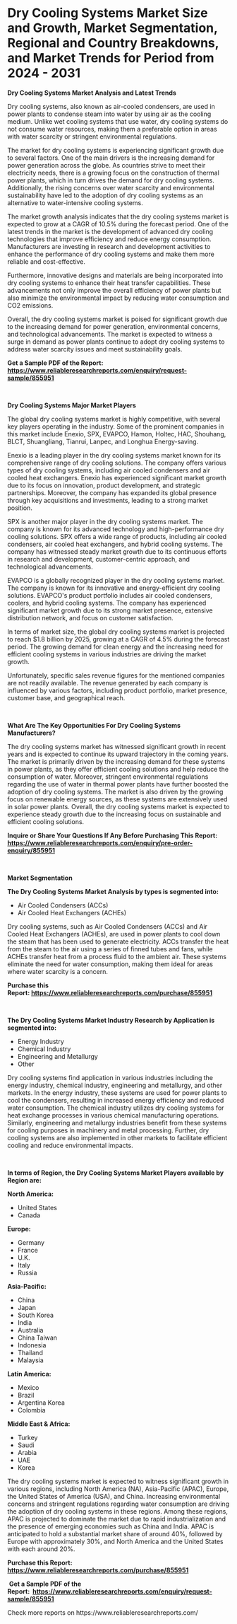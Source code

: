 <p><h1>Dry Cooling Systems Market Size and Growth, Market Segmentation, Regional and Country Breakdowns, and Market Trends for Period from 2024 -  2031</h1></p><p><strong>Dry Cooling Systems Market Analysis and Latest Trends</strong></p>
<p><p>Dry cooling systems, also known as air-cooled condensers, are used in power plants to condense steam into water by using air as the cooling medium. Unlike wet cooling systems that use water, dry cooling systems do not consume water resources, making them a preferable option in areas with water scarcity or stringent environmental regulations.</p><p>The market for dry cooling systems is experiencing significant growth due to several factors. One of the main drivers is the increasing demand for power generation across the globe. As countries strive to meet their electricity needs, there is a growing focus on the construction of thermal power plants, which in turn drives the demand for dry cooling systems. Additionally, the rising concerns over water scarcity and environmental sustainability have led to the adoption of dry cooling systems as an alternative to water-intensive cooling systems.</p><p>The market growth analysis indicates that the dry cooling systems market is expected to grow at a CAGR of 10.5% during the forecast period. One of the latest trends in the market is the development of advanced dry cooling technologies that improve efficiency and reduce energy consumption. Manufacturers are investing in research and development activities to enhance the performance of dry cooling systems and make them more reliable and cost-effective.</p><p>Furthermore, innovative designs and materials are being incorporated into dry cooling systems to enhance their heat transfer capabilities. These advancements not only improve the overall efficiency of power plants but also minimize the environmental impact by reducing water consumption and CO2 emissions.</p><p>Overall, the dry cooling systems market is poised for significant growth due to the increasing demand for power generation, environmental concerns, and technological advancements. The market is expected to witness a surge in demand as power plants continue to adopt dry cooling systems to address water scarcity issues and meet sustainability goals.</p></p>
<p><strong>Get a Sample PDF of the Report:&nbsp; <a href="https://www.reliableresearchreports.com/enquiry/request-sample/855951">https://www.reliableresearchreports.com/enquiry/request-sample/855951</a></strong></p>
<p>&nbsp;</p>
<p><strong>Dry Cooling Systems Major Market Players</strong></p>
<p><p>The global dry cooling systems market is highly competitive, with several key players operating in the industry. Some of the prominent companies in this market include Enexio, SPX, EVAPCO, Hamon, Holtec, HAC, Shouhang, BLCT, Shuangliang, Tianrui, Lanpec, and Longhua Energy-saving.</p><p>Enexio is a leading player in the dry cooling systems market known for its comprehensive range of dry cooling solutions. The company offers various types of dry cooling systems, including air cooled condensers and air cooled heat exchangers. Enexio has experienced significant market growth due to its focus on innovation, product development, and strategic partnerships. Moreover, the company has expanded its global presence through key acquisitions and investments, leading to a strong market position.</p><p>SPX is another major player in the dry cooling systems market. The company is known for its advanced technology and high-performance dry cooling solutions. SPX offers a wide range of products, including air cooled condensers, air cooled heat exchangers, and hybrid cooling systems. The company has witnessed steady market growth due to its continuous efforts in research and development, customer-centric approach, and technological advancements.</p><p>EVAPCO is a globally recognized player in the dry cooling systems market. The company is known for its innovative and energy-efficient dry cooling solutions. EVAPCO's product portfolio includes air cooled condensers, coolers, and hybrid cooling systems. The company has experienced significant market growth due to its strong market presence, extensive distribution network, and focus on customer satisfaction.</p><p>In terms of market size, the global dry cooling systems market is projected to reach $1.8 billion by 2025, growing at a CAGR of 4.5% during the forecast period. The growing demand for clean energy and the increasing need for efficient cooling systems in various industries are driving the market growth.</p><p>Unfortunately, specific sales revenue figures for the mentioned companies are not readily available. The revenue generated by each company is influenced by various factors, including product portfolio, market presence, customer base, and geographical reach.</p></p>
<p>&nbsp;</p>
<p><strong>What Are The Key Opportunities For Dry Cooling Systems Manufacturers?</strong></p>
<p><p>The dry cooling systems market has witnessed significant growth in recent years and is expected to continue its upward trajectory in the coming years. The market is primarily driven by the increasing demand for these systems in power plants, as they offer efficient cooling solutions and help reduce the consumption of water. Moreover, stringent environmental regulations regarding the use of water in thermal power plants have further boosted the adoption of dry cooling systems. The market is also driven by the growing focus on renewable energy sources, as these systems are extensively used in solar power plants. Overall, the dry cooling systems market is expected to experience steady growth due to the increasing focus on sustainable and efficient cooling solutions.</p></p>
<p><strong>Inquire or Share Your Questions If Any Before Purchasing This Report: <a href="https://www.reliableresearchreports.com/enquiry/pre-order-enquiry/855951">https://www.reliableresearchreports.com/enquiry/pre-order-enquiry/855951</a></strong></p>
<p>&nbsp;</p>
<p><strong>Market Segmentation</strong></p>
<p><strong>The Dry Cooling Systems Market Analysis by types is segmented into:</strong></p>
<p><ul><li>Air Cooled Condensers (ACCs)</li><li>Air Cooled Heat Exchangers (ACHEs)</li></ul></p>
<p><p>Dry cooling systems, such as Air Cooled Condensers (ACCs) and Air Cooled Heat Exchangers (ACHEs), are used in power plants to cool down the steam that has been used to generate electricity. ACCs transfer the heat from the steam to the air using a series of finned tubes and fans, while ACHEs transfer heat from a process fluid to the ambient air. These systems eliminate the need for water consumption, making them ideal for areas where water scarcity is a concern.</p></p>
<p><strong>Purchase this Report:&nbsp;<a href="https://www.reliableresearchreports.com/purchase/855951">https://www.reliableresearchreports.com/purchase/855951</a></strong></p>
<p>&nbsp;</p>
<p><strong>The Dry Cooling Systems Market Industry Research by Application is segmented into:</strong></p>
<p><ul><li>Energy Industry</li><li>Chemical Industry</li><li>Engineering and Metallurgy</li><li>Other</li></ul></p>
<p><p>Dry cooling systems find application in various industries including the energy industry, chemical industry, engineering and metallurgy, and other markets. In the energy industry, these systems are used for power plants to cool the condensers, resulting in increased energy efficiency and reduced water consumption. The chemical industry utilizes dry cooling systems for heat exchange processes in various chemical manufacturing operations. Similarly, engineering and metallurgy industries benefit from these systems for cooling purposes in machinery and metal processing. Further, dry cooling systems are also implemented in other markets to facilitate efficient cooling and reduce environmental impacts.</p></p>
<p>&nbsp;</p>
<p><strong>In terms of Region, the Dry Cooling Systems Market Players available by Region are:</strong></p>
<p>
    <p> <strong> North America: </strong>
        <ul>
            <li>United States</li>
            <li>Canada</li>
        </ul>
        </p> 
    <p> <strong> Europe: </strong>
        <ul>
            <li>Germany</li>
            <li>France</li>
            <li>U.K.</li>
            <li>Italy</li>
            <li>Russia</li>
        </ul>
        </p> 
    <p> <strong> Asia-Pacific: </strong>
        <ul>
            <li>China</li>
            <li>Japan</li>
            <li>South Korea</li>
            <li>India</li>
            <li>Australia</li>
            <li>China Taiwan</li>
            <li>Indonesia</li>
            <li>Thailand</li>
            <li>Malaysia</li>
        </ul>
        </p> 
    <p> <strong> Latin America: </strong>
        <ul>
            <li>Mexico</li>
            <li>Brazil</li>
            <li>Argentina Korea</li>
            <li>Colombia</li>
        </ul>
        </p> 
    <p> <strong> Middle East & Africa: </strong>
        <ul>
            <li>Turkey</li>
            <li>Saudi</li>
            <li>Arabia</li>
            <li>UAE</li>
            <li>Korea</li>
        </ul>
    </p>
    </p>
<p><p>The dry cooling systems market is expected to witness significant growth in various regions, including North America (NA), Asia-Pacific (APAC), Europe, the United States of America (USA), and China. Increasing environmental concerns and stringent regulations regarding water consumption are driving the adoption of dry cooling systems in these regions. Among these regions, APAC is projected to dominate the market due to rapid industrialization and the presence of emerging economies such as China and India. APAC is anticipated to hold a substantial market share of around 40%, followed by Europe with approximately 30%, and North America and the United States with each around 20%.</p></p>
<p><strong>Purchase this Report: <a href="https://www.reliableresearchreports.com/purchase/855951">https://www.reliableresearchreports.com/purchase/855951</a></strong></p>
<p>&nbsp;<strong>Get a Sample PDF of the Report:&nbsp;&nbsp;<a href="https://www.reliableresearchreports.com/enquiry/request-sample/855951">https://www.reliableresearchreports.com/enquiry/request-sample/855951</a></strong></p>
<p><strong></strong></p>
<p>Check more reports on https://www.reliableresearchreports.com/</p>